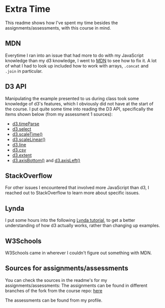 # Extra Time

This readme shows how I've spent my time besides the assignments/assessments, with this course in mind.

## MDN

Everytime I ran into an issue that had more to do with my JavaScript knowledge than my d3 knowledge, I went to [MDN](https://developer.mozilla.org/nl/) to see how to fix it. A lot of what I had to look up included how to work with arrays, `.concat` and `.join` in particular.

## D3 API

Manipulating the example presented to us during class took some knowledge of d3's features, which I obviously did not have at the start of the course. I put quite some time into reading the D3 API, specifically the items shown below (from my assessment 1 sources):

* [d3.timeParse](https://github.com/d3/d3-time-format#timeParse)
* [d3.select](https://github.com/d3/d3-selection#select)
* [d3.scaleTime()](https://github.com/d3/d3-scale#scaleTime)
* [d3.scaleLinear()](https://github.com/d3/d3-scale#scaleLinear)
* [d3.line](https://github.com/d3/d3-shape#line)
* [d3.csv](https://github.com/d3/d3-request/blob/master/README.md#csv)
* [d3.extent](https://github.com/d3/d3-array#extent)
* [d3.axisBottom()](https://github.com/d3/d3-axis#axisBottom) and [d3.axisLeft()](https://github.com/d3/d3-axis#axisLeft)

## StackOverflow

For other issues I encountered that involved more JavaScript than d3, I reached out to StackOverflow to learn more about specific issues.

## Lynda

I put some hours into the following [Lynda tutorial](https://www.lynda.com/D3-js-tutorials/Welcome/594451/619549-4.html?org=hva.nl), to get a better understanding of how d3 actually works, rather than changing up examples.

## W3Schools

W3Schools came in wherever I couldn't figure out something with MDN.

## Sources for assignments/assessments

You can check the sources in the readme's for my assignments/assessments: The assignments can be found in different branches of the fork from the course repo: [here](https://github.com/JensOrsel/course-17-18)

The assessments can be found from my profile.
